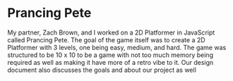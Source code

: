 # Prancing Pete
My partner, Zach Brown, and I worked on a 2D Platformer in JavaScript called Prancing Pete. The goal of the game itself was to create a 2D Platformer with 3 levels, one being easy, medium, and hard. The game was structured to be 10 x 10 to be a game with not too much memory being required as well as making it have more of a retro vibe to it. Our design document also discusses the goals and about our project as well
